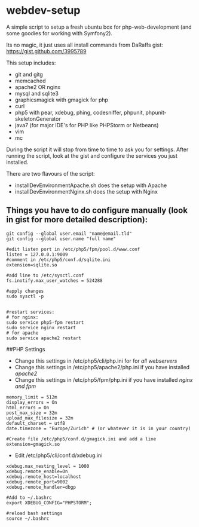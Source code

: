 webdev-setup
============

A simple script to setup a fresh ubuntu box for php-web-development (and some goodies for working with Symfony2).

Its no magic, it just uses all install commands from DaRaffs gist: https://gist.github.com/3995789

This setup includes:
* git and gitg
* memcached
* apache2 OR nginx
* mysql and sqlite3
* graphicsmagick with gmagick for php
* curl
* php5 with pear, xdebug, phing, codesniffer, phpunit, phpunit-skeletonGenerator
* java7 (for major IDE's for PHP like PHPStorm or Netbeans)
* vim
* mc

During the script it will stop from time to time to ask you for settings.
After running the script, look at the gist and configure the services you just installed.

There are two flavours of the script:
* installDevEnvironmentApache.sh does the setup with Apache
* installDevEnvironmentNginx.sh does the setup with Nginx

## Things you have to do configure manually (look in gist for more detailed description):

```
git config --global user.email "name@email.tld"
git config --global user.name "full name"

#edit listen port in /etc/php5/fpm/pool.d/www.conf
listen = 127.0.0.1:9009
#comment in /etc/php5/conf.d/sqlite.ini
extension=sqlite.so

#add line to /etc/sysctl.conf
fs.inotify.max_user_watches = 524288

#apply changes
sudo sysctl -p


#restart services:
# for nginx:
sudo service php5-fpm restart
sudo service nginx restart
# for apache
sudo service apache2 restart
```

##PHP Settings
* Change this settings in /etc/php5/cli/php.ini for for *all webservers*
* Change this settings in /etc/php5/apache2/php.ini if you have installed *apache2*
* Change this settings in /etc/php5/fpm/php.ini if you have installed *nginx and fpm*

```shell
memory_limit = 512m
display_errors = On
html_errors = On
post_max_size = 32m
upload_max_filesize = 32m
default_charset = utf8
date.timezone = "Europe/Zurich" # (or whatever it is in your country)
```

```
#Create file /etc/php5/conf.d/gmagick.ini and add a line
extension=gmagick.so
```

* Edit /etc/php5/cli/conf.d/xdebug.ini

```shell
xdebug.max_nesting_level = 1000
xdebug.remote_enable=On
xdebug.remote_host=localhost
xdebug.remote_port=9002
xdebug.remote_handler=dbgp
```

```
#Add to ~/.bashrc
export XDEBUG_CONFIG="PHPSTORM";

#reload bash settings
source ~/.bashrc
```